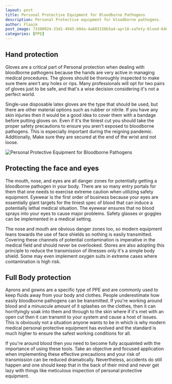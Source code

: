 ```yaml
---
layout: post
title: Personal Protective Equipment for Bloodborne Pathogens
description: Personal Protective equipment for bloodborne pathogens.
author: Flaaim
post_image: 73300924-33d1-4945-b9da-4a603158b5a4-apr18-safety-blood-640x360.jpg
categories: [PPE]
---
```



## Hand protection

Gloves are a critical part of Personal protection when dealing with bloodborne pathogens because the hands are very active in managing medical procedures. The gloves should be thoroughly inspected to make sure there aren't any holes or rips. Many professionals will opt for two pairs of gloves just to be safe, and that's a wise decision considering it's not a perfect world.

Single-use disposable latex gloves are the type that should be used, but there are other material options such as rubber or nitrile. If you have any skin injuries then it would be a good idea to cover them with a bandage before putting gloves on. Even if it's the tiniest cut you should take the proper safety precautions to ensure you aren't exposed to bloodborne pathogens. This is especially important during the reigning pandemic. Additionally, Make sure they are secured at the end of the wrist and not loose.

![Personal Protective Equipment for Bloodborne Pathogens](https://safetyworkblog.com/assets/73300924-33d1-4945-b9da-4a603158b5a4-apr18-safety-blood-640x360.jpg)

## Protecting the face and eyes

The mouth, nose, and eyes are all danger zones for potentially getting a bloodborne pathogen in your body. There are so many entry portals for them that one needs to exercise extreme caution when utilizing safety equipment. Eyewear is the first order of business because your eyes are essentially giant targets for the tiniest spec of blood that can induce a potentially lethal medical situation. The eyewear ensures that no blood sprays into your eyes to cause major problems. Safety glasses or goggles can be implemented in a medical setting.

The nose and mouth are obvious danger zones too, so modern equipment leans towards the use of face shields so nothing is easily transmitted. Covering these channels of potential contamination is imperative in the medical field and should never be overlooked. Stores are also adopting this principle to reduce the transmission of illnesses only it's a simple body shield. Some may even implement oxygen suits in extreme cases where contamination is high risk.

## Full Body protection

Aprons and gowns are a specific type of PPE and are commonly used to keep fluids away from your body and clothes. People underestimate how easily bloodborne pathogens can be transmitted. If you're working around blood and a minuscule amount of it splashes on the clothes, then it can horrifyingly soak into them and through to the skin where if it's met with an open cut then it can transmit to your system and cause a host of issues. This is obviously not a situation anyone wants to be in which is why modern medical personal protective equipment has evolved and the standard is much higher to ensure the safest working conditions for all.

If you're around blood then you need to become fully acquainted with the importance of using these tools. Take an objective and focused application when implementing these effective precautions and your risk of transmission can be reduced dramatically. Nevertheless, accidents do still happen and one should keep that in the back of their mind and never get lazy with things like meticulous inspection of personal protective equipment.
